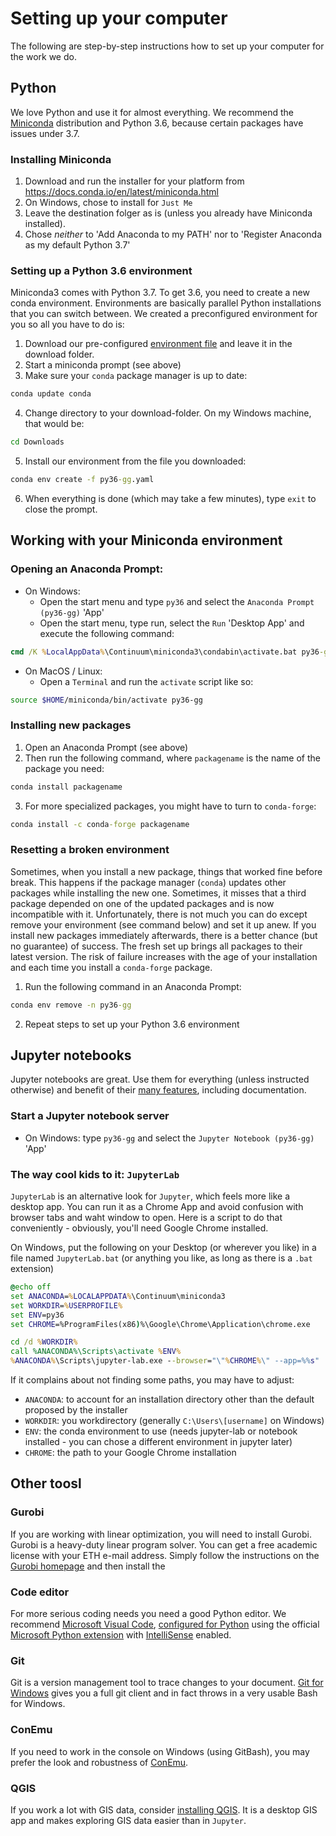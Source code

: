 # Setting up your computer
The following are step-by-step instructions how to set up your computer for the work we do.

## Python
We love Python and use it for almost everything. We recommend the [Miniconda](https://docs.conda.io/en/latest/miniconda.html) distribution and Python 3.6, because certain packages have issues under 3.7.

### Installing Miniconda

1. Download and run the installer for your platform from https://docs.conda.io/en/latest/miniconda.html
2. On Windows, chose to install for `Just Me`
3. Leave the destination folger as is (unless you already have Miniconda installed).
4. Chose *neither* to 'Add Anaconda to my PATH' nor to 'Register Anaconda as my default Python 3.7'

### Setting up a Python 3.6 environment

Miniconda3 comes with Python 3.7.
To get 3.6, you need to create a new conda environment. 
Environments are basically parallel Python installations that you can switch between.
We created a preconfigured environment for you so all you have to do is:

1. Download our pre-configured [environment file](https://anaconda.org/ggeorges/py36-gg/2019.06.20.145805/download/py36-gg.yaml) and leave it in the download folder.
2. Start a miniconda prompt (see above)
3. Make sure your `conda` package manager is up to date:
```cmd
conda update conda
```
4. Change directory to your download-folder. On my Windows machine, that would be:
```cmd
cd Downloads
```
5. Install our environment from the file you downloaded:
```cmd
conda env create -f py36-gg.yaml
```
6. When everything is done (which may take a few minutes), type `exit` to close the prompt.

## Working with your Miniconda environment

### Opening an Anaconda Prompt:
- On Windows:
    - Open the start menu and type `py36` and select the `Anaconda Prompt (py36-gg)` 'App'
    - Open the start menu, type run, select the `Run` 'Desktop App' and execute the following command:
```cmd
cmd /K %LocalAppData%\Continuum\miniconda3\condabin\activate.bat py36-gg
```
- On MacOS / Linux:
    - Open a `Terminal` and run the `activate` script like so:
```bash
source $HOME/miniconda/bin/activate py36-gg
```

### Installing new packages

1. Open an Anaconda Prompt (see above)
2. Then run the following command, where `packagename` is the name of the package you need:
```cmd
conda install packagename
```
3. For more specialized packages, you might have to turn to `conda-forge`:
```cmd
conda install -c conda-forge packagename
```
### Resetting a broken environment
Sometimes, when you install a new package, things that worked fine before break.
This happens if the package manager (`conda`) updates other packages while installing the new one.
Sometimes, it misses that a third package depended on one of the updated packages and is now incompatible with it.
Unfortunately, there is not much you can do except remove your environment (see command below) and set it up anew. If you install new packages immediately afterwards, there is a better chance (but no guarantee) of success. The fresh set up brings all packages to their latest version. The risk of failure increases with the age of your installation and each time you install a `conda-forge` package.

1. Run the following command in an Anaconda Prompt:
```cmd
conda env remove -n py36-gg
```
2. Repeat steps to set up your Python 3.6 environment 

## Jupyter notebooks
Jupyter notebooks are great. Use them for everything (unless instructed otherwise) and benefit of their [many features](https://www.youtube.com/watch?v=ctOM-Gza04Y), including documentation.

### Start a Jupyter notebook server
 - On Windows: type `py36-gg` and select the `Jupyter Notebook (py36-gg)` 'App'
 
### The way cool kids to it: `JupyterLab`
`JupyterLab` is an alternative look for `Jupyter`, which feels more like a desktop app.
You can run it as a Chrome App and avoid confusion with browser tabs and waht window to open.
Here is a script to do that conveniently - obviously, you'll need Google Chrome installed.

On Windows, put the following on your Desktop (or wherever you like) in a file named `JupyterLab.bat` (or anything you like, as long as there is a `.bat` extension)
```cmd
@echo off
set ANACONDA=%LOCALAPPDATA%\Continuum\miniconda3
set WORKDIR=%USERPROFILE%
set ENV=py36
set CHROME=%ProgramFiles(x86)%\Google\Chrome\Application\chrome.exe

cd /d %WORKDIR%
call %ANACONDA%\Scripts\activate %ENV%
%ANACONDA%\Scripts\jupyter-lab.exe --browser="\"%CHROME%\" --app=%%s"
```

If it complains about not finding some paths, you may have to adjust: 
* `ANACONDA`: to account for an installation directory other than the default proposed by the installer
* `WORKDIR`: you workdirectory (generally `C:\Users\[username]` on Windows)
* `ENV`: the conda environment to use (needs jupyter-lab or notebook installed - you can chose a different environment in jupyter later)
* `CHROME`:  the path to your Google Chrome installation

## Other toosl

### Gurobi
If you are working with linear optimization, you will need to install Gurobi.
Gurobi is a heavy-duty linear program solver.
You can get a free academic license with your ETH e-mail address.
Simply follow the instructions on the [Gurobi homepage](http://www.gurobi.com/registration/download-reg) and then install the 

### Code editor
For more serious coding needs you need a good Python editor.
We recommend [Microsoft Visual Code](https://code.visualstudio.com/download), [configured for Python](https://code.visualstudio.com/docs/languages/python) using the official [Microsoft Python extension](https://marketplace.visualstudio.com/items?itemName=ms-python.python) with [IntelliSense](https://go.microsoft.com/fwlink/?linkid=2006060) enabled.

### Git
Git is a version management tool to trace changes to your document.
[Git for Windows](https://git-scm.com/download/win) gives you a full git client and in fact throws in a very usable Bash for Windows.

### ConEmu
If you need to work in the console on Windows (using GitBash), you may prefer the look and robustness of
[ConEmu](https://conemu.github.io/).

### QGIS
If you work a lot with GIS data, consider [installing QGIS](https://qgis.org/en/site/forusers/download.html).
It is a desktop GIS app and makes exploring GIS data easier than in `Jupyter`.
